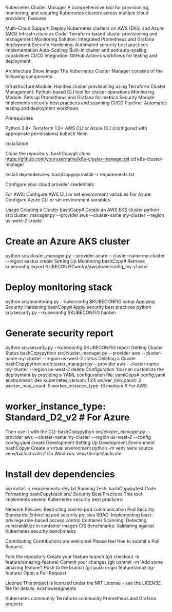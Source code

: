 Kubernetes Cluster Manager
A comprehensive tool for provisioning, monitoring, and securing Kubernetes clusters across multiple cloud providers.
Features

Multi-Cloud Support: Deploy Kubernetes clusters on AWS (EKS) and Azure (AKS)
Infrastructure as Code: Terraform-based cluster provisioning and management
Monitoring Solution: Integrated Prometheus and Grafana deployment
Security Hardening: Automated security best practices implementation
Auto-Scaling: Built-in cluster and pod auto-scaling capabilities
CI/CD Integration: GitHub Actions workflows for testing and deployment

Architecture
Show Image
The Kubernetes Cluster Manager consists of the following components:

Infrastructure Module: Handles cluster provisioning using Terraform
Cluster Management: Python-based CLI tool for cluster operations
Monitoring Module: Sets up Prometheus and Grafana for metrics
Security Module: Implements security best practices and scanning
CI/CD Pipeline: Automates testing and deployment workflows

Prerequisites

Python 3.8+
Terraform 1.0+
AWS CLI or Azure CLI (configured with appropriate permissions)
kubectl
Helm

Installation

Clone the repository:
bashCopygit clone https://github.com/yourusername/k8s-cluster-manager.git
cd k8s-cluster-manager

Install dependencies:
bashCopypip install -r requirements.txt

Configure your cloud provider credentials:

For AWS: Configure AWS CLI or set environment variables
For Azure: Configure Azure CLI or set environment variables



Usage
Creating a Cluster
bashCopy# Create an AWS EKS cluster
python src/cluster_manager.py --provider aws --cluster-name my-cluster --region us-west-2 create

# Create an Azure AKS cluster
python src/cluster_manager.py --provider azure --cluster-name my-cluster --region eastus create
Setting Up Monitoring
bashCopy# Retrieve kubeconfig
export KUBECONFIG=infra/aws/kubeconfig_my-cluster

# Deploy monitoring stack
python src/monitoring.py --kubeconfig $KUBECONFIG setup
Applying Security Hardening
bashCopy# Apply security best practices
python src/security.py --kubeconfig $KUBECONFIG harden

# Generate security report
python src/security.py --kubeconfig $KUBECONFIG report
Getting Cluster Status
bashCopypython src/cluster_manager.py --provider aws --cluster-name my-cluster --region us-west-2 status
Deleting a Cluster
bashCopypython src/cluster_manager.py --provider aws --cluster-name my-cluster --region us-west-2 delete
Configuration
You can customize the deployment by providing a YAML configuration file:
yamlCopy# config.yaml
environment: dev
kubernetes_version: 1.24
worker_min_count: 2
worker_max_count: 5
worker_instance_type: t3.medium  # For AWS
# worker_instance_type: Standard_D2_v2  # For Azure
Then use it with the CLI:
bashCopypython src/cluster_manager.py --provider aws --cluster-name my-cluster --region us-west-2 --config config.yaml create
Development
Setting Up Development Environment
bashCopy# Create a virtual environment
python -m venv venv
source venv/bin/activate  # On Windows: venv\Scripts\activate

# Install dev dependencies
pip install -r requirements-dev.txt
Running Tests
bashCopypytest
Code Formatting
bashCopyblack src/
Security Best Practices
This tool implements several Kubernetes security best practices:

Network Policies: Restricting pod-to-pod communication
Pod Security Standards: Enforcing pod security policies
RBAC: Implementing least-privilege role-based access control
Container Scanning: Detecting vulnerabilities in container images
CIS Benchmarks: Validating against Kubernetes security benchmarks

Contributing
Contributions are welcome! Please feel free to submit a Pull Request.

Fork the repository
Create your feature branch (git checkout -b feature/amazing-feature)
Commit your changes (git commit -m 'Add some amazing feature')
Push to the branch (git push origin feature/amazing-feature)
Open a Pull Request

License
This project is licensed under the MIT License - see the LICENSE file for details.
Acknowledgments

Kubernetes community
Terraform community
Prometheus and Grafana projects
